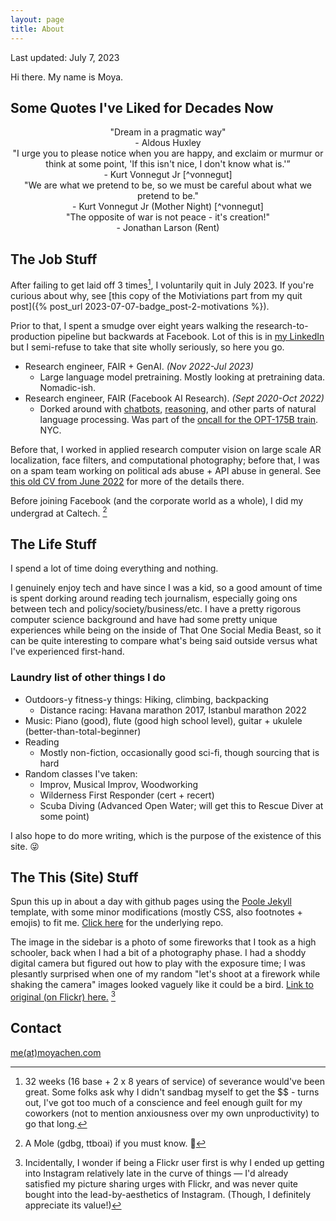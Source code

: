 ```yaml
---
layout: page
title: About
---
```

<span class="page-date"> Last updated: July 7, 2023 </span>

Hi there. My name is Moya.

## Some Quotes I've Liked for Decades Now 

<div class="message" style="text-align: center;">
  "Dream in a pragmatic way"
<br>- Aldous Huxley 
</div>

<div class="message" style="text-align: center;">
"I urge you to please notice when you are happy, and exclaim or murmur or think at some point, 'If this isn't nice, I don't know what is.'”
<br>- Kurt Vonnegut Jr [^vonnegut]
</div>

<div class="message" style="text-align: center;">
"We are what we pretend to be, so we must be careful about what we pretend to be."
<br>- Kurt Vonnegut Jr (Mother Night) [^vonnegut]
</div>

[^vonnegut]: My literary tastes as a high schooler is somewhat summed up as "required books for school, plus 'classics', plus a bunch of things by snarky old white dudes". I already liked Vonnegut then ("snarky old white dudes") but also had some solid opportunities to read more of his things in college, thanks to the old sci fi library in the Caltech SAC basement. I could also maybe include about a half-dozen Dune quotes, but those can be weird without context; Frank Herbert's writing style also leaves some... things to be desired. 
 
<div class="message" style="text-align: center;">
"The opposite of war is not peace - it's creation!"
<br>- Jonathan Larson (Rent) 
</div>


## The Job Stuff

After failing to get laid off 3 times[^layoff], I voluntarily quit in July 2023. If you're curious about why, see [this copy of the Motiviations part from my quit post]({% post_url 2023-07-07-badge_post-2-motivations %}).

[^layoff]: 32 weeks (16 base + 2 x 8 years of service) of severance would've been great. Some folks ask why I didn't sandbag myself to get the $$ - turns out, I've got too much of a conscience and feel enough guilt for my coworkers (not to mention anxiousness over my own unproductivity) to go that long.

Prior to that, I spent a smudge over eight years walking the research-to-production pipeline but backwards at Facebook. Lot of this is in [my LinkedIn](https://www.linkedin.com/in/moyachen/) but I semi-refuse to take that site wholly seriously, so here you go.
* Research engineer, FAIR + GenAI. <i>(Nov 2022-Jul 2023)</i>
    * Large language model pretraining. Mostly looking at pretraining data. Nomadic-ish. 
* Research engineer, FAIR (Facebook AI Research). <i>(Sept 2020-Oct 2022)</i>
    * Dorked around with [chatbots](https://about.fb.com/news/2022/08/blenderbot-ai-chatbot-improves-through-conversation/), [reasoning](https://arxiv.org/abs/2212.07919), and other parts of natural language processing. Was part of the [oncall for the OPT-175B train](https://arxiv.org/abs/2205.01068). NYC.

Before that, I worked in applied research computer vision on large scale AR localization, face filters, and computational photography; before that, I was on a spam team working on political ads abuse + API abuse in general. See [this old CV from June 2022](/public/mpchen_industry_cv___June_2020__From_academic_cv_nov_2019_.pdf) for more of the details there. 

Before joining Facebook (and the corporate world as a whole), I did my undergrad at Caltech. [^mole]  

[^mole]: A Mole (gdbg, ttboai) if you must know. :hugs:	  

## The Life Stuff

I spend a lot of time doing everything and nothing.

I genuinely enjoy tech and have since I was a kid, so a good amount of time is spent dorking around reading tech journalism, especially going ons between tech and policy/society/business/etc. I have a pretty rigorous computer science background and have had some pretty unique experiences while being on the inside of That One Social Media Beast, so it can be quite interesting to compare what's being said outside versus what I've experienced first-hand. 

### Laundry list of other things I do
* Outdoors-y fitness-y things: Hiking, climbing, backpacking
   * Distance racing: Havana marathon 2017, Istanbul marathon 2022
* Music: Piano (good), flute (good high school level), guitar + ukulele (better-than-total-beginner)
* Reading 
   * Mostly non-fiction, occasionally good sci-fi, though sourcing that is hard
* Random classes I've taken: 
   * Improv, Musical Improv, Woodworking
   * Wilderness First Responder (cert + recert)  
   * Scuba Diving (Advanced Open Water; will get this to Rescue Diver at some point) 


I also hope to do more writing, which is the purpose of the existence of this site. :stuck_out_tongue_winking_eye:	  

## The This (Site) Stuff

Spun this up in about a day with github pages using the [Poole Jekyll](https://github.com/poole/lanyon) template, with some minor modifications (mostly CSS, also footnotes + emojis) to fit me. [Click here](https://github.com/moyapchen/moyapchen.github.io) for the underlying repo.

The image in the sidebar is a photo of some fireworks that I took as a high schooler, back when I had a bit of a photography phase. I had a shoddy digital camera but figured out how to play with the exposure time; I was plesantly surprised when one of my random "let's shoot at a firework while shaking the camera" images looked vaguely like it could be a bird. [Link to original (on Flickr) here.](https://www.flickr.com/photos/randomnormality/2638292064/) [^flickr]

[^flickr]: Incidentally, I wonder if being a Flickr user first is why I ended up getting into Instagram relatively late in the curve of things [^sister] — I'd already satisfied my picture sharing urges with Flickr, and was never quite bought into the lead-by-aesthetics of Instagram. (Though, I definitely appreciate its value!)

[^sister]: ...and only as a result of it being the primary way to contact my little sister... God I hate the messaging app ecosystem fragmentation that exists right now. [^infinite_jest]

[^infinite_jest]: Incidentally, despite this unnecessary (and slightly over-the-top) usage of footnotes, I've never actually finished *Infinite Jest*. 

## Contact
[me(at)moyachen.com](mailto:me@moyachen.com)


